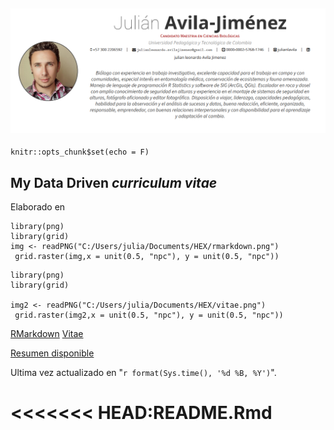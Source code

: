 
[![](./img/cvPreview.png)](https://github.com/julianlavila/My_CV/blob/master/img/cvPreview.png)
---

```{r setup, include=FALSE}
knitr::opts_chunk$set(echo = F)
```

## My Data Driven *curriculum vitae*

Elaborado en <br/>

```{r fig.width=0.5, fig.height=0.5,echo=FALSE}
library(png)
library(grid)
img <- readPNG("C:/Users/julia/Documents/HEX/rmarkdown.png")
 grid.raster(img,x = unit(0.5, "npc"), y = unit(0.5, "npc"))

```
```{r fig.width=0.5, fig.height=0.5,echo=FALSE}
library(png)
library(grid)

img2 <- readPNG("C:/Users/julia/Documents/HEX/vitae.png")
 grid.raster(img2,x = unit(0.5, "npc"), y = unit(0.5, "npc"))

```

[RMarkdown](https://rmarkdown.rstudio.com/) 
[Vitae](https://pkg.mitchelloharawild.com/vitae/) <br/>

[Resumen disponible](http://rpubs.com/julianlavila/CV_Resume/)

Ultima vez actualizado en "`r format(Sys.time(), '%d %B, %Y')`".

<<<<<<< HEAD:README.Rmd
=======

